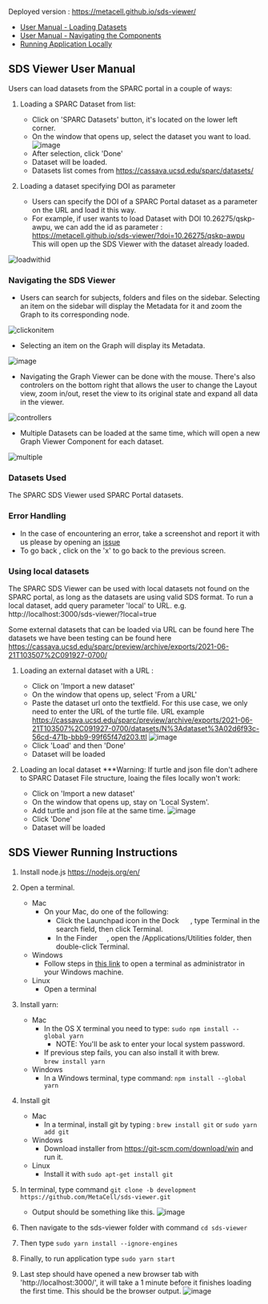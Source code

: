 Deployed version : https://metacell.github.io/sds-viewer/
- [User Manual - Loading Datasets](https://github.com/MetaCell/sds-viewer/tree/development#sds-viewer-user-manual)
- [User Manual - Navigating the Components](https://github.com/MetaCell/sds-viewer/tree/development#navigating-the-sds-viewer)
- [Running Application Locally](https://github.com/MetaCell/sds-viewer/tree/development#sds-viewer-running-instructions)

## SDS Viewer User Manual 

Users can load datasets from the SPARC portal in a couple of ways:

1) Loading a SPARC Dataset from list:
   - Click on 'SPARC Datasets' button, it's located on the lower left corner.
   - On the window that opens up, select the dataset you want to load. 
   ![image](https://user-images.githubusercontent.com/4562825/166984322-83b4a8c2-aa29-4e6d-96e9-bcf4d125a3a9.png)
   - After selection, click 'Done'
   - Dataset will be loaded.
   - Datasets list comes from https://cassava.ucsd.edu/sparc/datasets/

2) Loading a dataset specifying DOI as parameter
   - Users can specify the DOI of a SPARC Portal dataset as a parameter on the URL and load it this way.
   - For example, if user wants to load Dataset with DOI 10.26275/qskp-awpu, we can add the id as parameter : 
     https://metacell.github.io/sds-viewer/?doi=10.26275/qskp-awpu
     This will open up the SDS Viewer with the dataset already loaded.
     
![loadwithid](https://github.com/MetaCell/sds-viewer/assets/99416933/2daf28db-c604-4d2d-9a3f-c9de494d5d6f)

     
### Navigating the SDS Viewer
   - Users can search for subjects, folders and files on the sidebar. Selecting an item on the sidebar will display the Metadata for it and zoom the Graph to its corresponding node. 

![clickonitem](https://github.com/MetaCell/sds-viewer/assets/99416933/824f8c44-d8fd-473b-a9bd-ce2ebed701ad)

   - Selecting an item on the Graph will display its Metadata. 

![image](https://user-images.githubusercontent.com/4562825/186723085-c6573146-82dc-4fb7-ae95-588f7b1e4842.png)

   - Navigating the Graph Viewer can be done with the mouse. There's also controlers on the bottom right that allows the user to change the Layout view, zoom in/out, reset the view to its original state and expand all data in the viewer.

![controllers](https://github.com/MetaCell/sds-viewer/assets/99416933/30aa8bb3-ec61-46d8-9f83-55ade15b95c0)

   - Multiple Datasets can be loaded at the same time, which will open a new Graph Viewer Component for each dataset.

![multiple](https://github.com/MetaCell/sds-viewer/assets/99416933/a74fa033-ccd4-4609-b50f-852ce44d347a)


### Datasets Used
The SPARC SDS Viewer used SPARC Portal datasets. 

### Error Handling
- In the case of encountering an error, take a screenshot and report it with us please by opening an [issue](https://github.com/MetaCell/sds-viewer/issues/new)
- To go back , click on the 'x' to go back to the previous screen.

### Using local datasets

The SPARC SDS Viewer can be used with local datasets not found on the SPARC portal, as long as the datasets are using valid SDS format. To run a local dataset, add query parameter 'local' to URL. e.g. http://localhost:3000/sds-viewer/?local=true

Some external datasets that can be loaded via URL can be found here The datasets we have been testing can be found here https://cassava.ucsd.edu/sparc/preview/archive/exports/2021-06-21T103507%2C091927-0700/

1) Loading an external dataset with a URL :
   - Click on 'Import a new dataset'
   - On the window that opens up, select 'From a URL'
   - Paste the dataset url onto the textfield. For this use case, we only need to enter the URL of the turtle file.
     URL example https://cassava.ucsd.edu/sparc/preview/archive/exports/2021-06-21T103507%2C091927-0700/datasets/N%3Adataset%3A02d6f93c-56cd-471b-bbb9-99f65f47d203.ttl
     ![image](https://user-images.githubusercontent.com/4562825/136597116-4098f4eb-34ce-4abd-92fa-c6fbf6f2c92e.png)
   - Click 'Load' and then 'Done'
   - Dataset will be loaded

2) Loading an local dataset ***Warning: If turtle and json file don't adhere to SPARC Dataset File structure, loaing the files locally won't work:
   - Click on 'Import a new dataset'
   - On the window that opens up, stay on 'Local System'.
   - Add turtle and json file at the same time. 
     ![image](https://user-images.githubusercontent.com/4562825/136603905-83145d22-0bff-47b2-ae09-7117acc4c246.png)
   - Click 'Done'
   - Dataset will be loaded

## SDS Viewer Running Instructions

1. Install node.js https://nodejs.org/en/
2. Open a terminal.
   - Mac
      - On your Mac, do one of the following:
         - Click the Launchpad icon  in the Dock <img src="https://help.apple.com/assets/5FDD15EE12A93C067904695E/5FDD15F412A93C0679046966/en_US/a1f94c9ca0de21571b88a8bf9aef36b8.png" alt="" height="15" width="15" originalimagename="SharedGlobalArt/AppIconTopic_Launchpad.png"> , type Terminal in the search field, then click Terminal.
         - In the Finder <img src="https://help.apple.com/assets/5FDD15EE12A93C067904695E/5FDD15F412A93C0679046966/en_US/058e4af8e726290f491044219d2eee73.png" alt="" height="15" width="15" originalimagename="SharedGlobalArt/AppIconTopic_Finder.png">, open the /Applications/Utilities folder, then double-click Terminal.
   -  Windows
      - Follow steps in [this link](https://www.howtogeek.com/194041/how-to-open-the-command-prompt-as-administrator-in-windows-8.1/) to open a terminal as administrator in your Windows machine. 
   - Linux
      -  Open a terminal
3. Install yarn:
   - Mac 
      - In the OS X terminal you need to type:
         `sudo npm install --global yarn`
          - NOTE: You'll be ask to enter your local system password.
      - If previous step fails, you can also install it with brew.  
         `brew install yarn`
   - Windows
      - In a Windows terminal, type command:
         `npm install --global yarn`
   
4. Install git
   - Mac
      - In a terminal, install git by typing : 
         `brew install git`  or `sudo yarn add git` 
   - Windows
      - Download installer from https://git-scm.com/download/win and run it.
   - Linux
      - Install it with 
         `sudo apt-get install git`
5. In terminal, type command `git clone -b development https://github.com/MetaCell/sds-viewer.git`
   - Output should be something like this.
   ![image](https://user-images.githubusercontent.com/4562825/136595047-0255afff-3b52-4cbe-9e2b-575ec4e46a66.png)

6. Then navigate to the sds-viewer folder with command `cd sds-viewer`
7. Then type `sudo yarn install --ignore-engines`
8. Finally, to run application type `sudo yarn start`
9. Last step should have opened a new browser tab with 'http://localhost:3000/', it will take a 1 minute before it finishes loading the first time.
   This should be the browser output.
   ![image](https://user-images.githubusercontent.com/4562825/166983757-c4ea69ba-5d9a-4792-881a-89113cb5b1b6.png)
